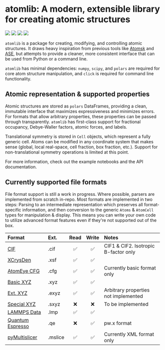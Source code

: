 # atomlib: A modern, extensible library for creating atomic structures
[![][ci-badge]][ci-url] [![][commit-badge]][commit-url] [![][docs-stable-badge]][docs-stable-url] [![][docs-dev-badge]][docs-dev-url]

`atomlib` is a package for creating, modifying, and controlling atomic structures. It draws heavy inspiration from previous tools like [Atomsk][atomsk] and [ASE][ase], but attempts to provide a cleaner, more consistent interface that can be used from Python or a command line.

`atomlib` has minimal dependencies: `numpy`, `scipy`, and `polars` are required for core atom structure manipulation, and `click` is required for command line functionality.

## Atomic representation & supported properties

Atomic structures are stored as `polars` DataFrames, providing a clean, immutable interface that maximizes expressiveness and minimizes errors.
For formats that allow arbitrary properties, these properties can be passed through transparently. `atomlib` has first-class support for fractional occupancy, Debye-Waller factors, atomic forces, and labels.

Translational symmetry is stored in `Cell` objects, which represent a fully generic cell. Atoms can be modified in any coordinate system that makes sense (global, local real-space, cell fraction, box fraction, etc.). Support for non-translational symmetry operations is limited at this point.

For more information, check out the example notebooks and the API documentation.

## Currently supported file formats

File format support is still a work in progress. Where possible, parsers are implemented from scratch in-repo.
Most formats are implemented in two steps: Parsing to an intermediate representation which preserves all format-specific information, and then conversion to the generic `Atoms` & `AtomCell` types for manipulation & display.
This means you can write your own code to utilize advanced format features even if they're not supported out of the box.

| Format                 | Ext.    | Read               | Write              | Notes |
| :--------------------- | :------ | :----------------: | :----------------: | :---- |
| [CIF][cif]             | .cif    | :white_check_mark: | :white_check_mark: | CIF1 & CIF2. Isotropic B-factor only |
| [XCrysDen][xsf]        | .xsf    | :white_check_mark: | :white_check_mark: |       |
| [AtomEye CFG][cfg]     | .cfg    | :white_check_mark: | :white_check_mark: | Currently basic format only |
| [Basic XYZ][xyz]       | .xyz    | :white_check_mark: | :white_check_mark: |       |
| [Ext. XYZ][xyz]        | .exyz   | :white_check_mark: | :white_check_mark: | Arbitrary properties not implemented |
| [Special XYZ][xyz]     | .sxyz   | :x:                | :x:                | To be implemented |
| [LAMMPS Data][lmp]     | .lmp    | :white_check_mark: | :white_check_mark: |       |
| [Quantum Espresso][qe] | .qe     | :x:                | :white_check_mark: | pw.x format  |
| [pyMultislicer][pyM]   | .mslice | :white_check_mark: | :white_check_mark: | Currently XML format only |

[atomsk]: https://atomsk.univ-lille.fr/
[ase]: https://wiki.fysik.dtu.dk/ase/
[cif]: https://www.iucr.org/resources/cif
[xsf]: http://www.xcrysden.org/doc/XSF.html
[cfg]: https://atomsk.univ-lille.fr/doc/en/format_cfg.html
[xyz]: https://atomsk.univ-lille.fr/doc/en/format_xyz.html
[lmp]: https://docs.lammps.org/read_data.html
[qe]: https://www.quantum-espresso.org/Doc/INPUT_PW.html
[pyM]: https://github.com/LeBeauGroup/pyMultislicer

[ci-badge]: https://github.com/hexane360/atomlib/workflows/CI/badge.svg
[ci-url]: https://github.com/hexane360/atomlib/actions?query=workflow%3ACI
[docs-dev-badge]: https://img.shields.io/badge/docs-dev-blue
[docs-dev-url]: https://hexane360.github.io/atomlib/dev/
[docs-stable-badge]: https://img.shields.io/badge/docs-stable-blue
[docs-stable-url]: https://hexane360.github.io/atomlib/latest/
[commit-badge]: https://img.shields.io/github/last-commit/hexane360/atomlib
[commit-url]: https://github.com/hexane360/atomlib/commits
